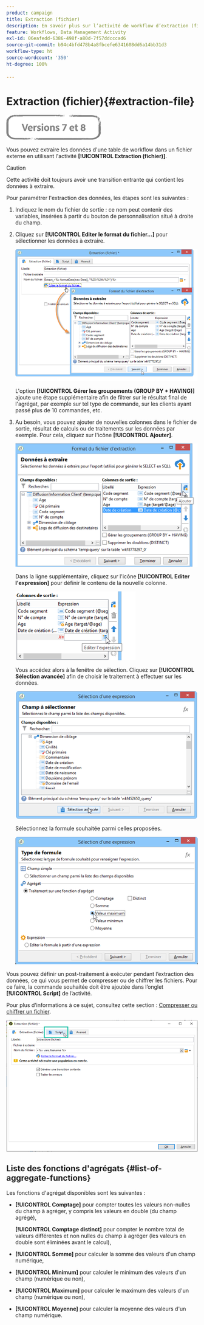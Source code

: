 ```yaml
---
product: campaign
title: Extraction (fichier)
description: En savoir plus sur l’activité de workflow d’extraction (fichier)
feature: Workflows, Data Management Activity
exl-id: 06eafedd-6386-498f-a80d-7f57ddcccad6
source-git-commit: b94c4bfd478b4a8fbcefe6341608dd6a14bb31d3
workflow-type: ht
source-wordcount: '350'
ht-degree: 100%

---
```


# Extraction (fichier){#extraction-file}

![](../../assets/common.svg)

Vous pouvez extraire les données d&#39;une table de workflow dans un fichier externe en utilisant l&#39;activité **[!UICONTROL Extraction (fichier)]**.

>[!CAUTION]
>
>Cette activité doit toujours avoir une transition entrante qui contient les données à extraire.

Pour paramétrer l&#39;extraction des données, les étapes sont les suivantes :

1. Indiquez le nom du fichier de sortie : ce nom peut contenir des variables, insérées à partir du bouton de personnalisation situé à droite du champ.
1. Cliquez sur **[!UICONTROL Editer le format du fichier...]** pour sélectionner les données à extraire.

   ![](assets/s_advuser_extract_file_param.png)

   L&#39;option **[!UICONTROL Gérer les groupements (GROUP BY + HAVING)]** ajoute une étape supplémentaire afin de filtrer sur le résultat final de l&#39;agrégat, par exemple sur tel type de commande, sur les clients ayant passé plus de 10 commandes, etc.

1. Au besoin, vous pouvez ajouter de nouvelles colonnes dans le fichier de sortie, résultat de calculs ou de traitements sur les données par exemple. Pour cela, cliquez sur l&#39;icône **[!UICONTROL Ajouter]**.

   ![](assets/s_advuser_extract_file_add_col.png)

   Dans la ligne supplémentaire, cliquez sur l&#39;icône **[!UICONTROL Editer l&#39;expression]** pour définir le contenu de la nouvelle colonne.

   ![](assets/s_advuser_extract_file_add_exp.png)

   Vous accédez alors à la fenêtre de sélection. Cliquez sur **[!UICONTROL Sélection avancée]** afin de choisir le traitement à effectuer sur les données.

   ![](assets/s_advuser_extract_file_advanced_selection.png)

   Sélectionnez la formule souhaitée parmi celles proposées.

   ![](assets/s_advuser_extract_file_agregate_values.png)

Vous pouvez définir un post-traitement à exécuter pendant l’extraction des données, ce qui vous permet de compresser ou de chiffrer les fichiers. Pour ce faire, la commande souhaitée doit être ajoutée dans l’onglet **[!UICONTROL Script]** de l’activité.

Pour plus d’informations à ce sujet, consultez cette section : [Compresser ou chiffrer un fichier](how-to-use-workflow-data.md#zipping-or-encrypting-a-file).

![](assets/postprocessing_dataextraction.png)

## Liste des fonctions d&#39;agrégats {#list-of-aggregate-functions}

Les fonctions d&#39;agrégat disponibles sont les suivantes :

* **[!UICONTROL Comptage]** pour compter toutes les valeurs non-nulles du champ à agréger, y compris les valeurs en double (du champ agrégé),

   **[!UICONTROL Comptage distinct]** pour compter le nombre total de valeurs différentes et non nulles du champ à agréger (les valeurs en double sont éliminées avant le calcul),

* **[!UICONTROL Somme]** pour calculer la somme des valeurs d&#39;un champ numérique,
* **[!UICONTROL Minimum]** pour calculer le minimum des valeurs d&#39;un champ (numérique ou non),
* **[!UICONTROL Maximum]** pour calculer le maximum des valeurs d&#39;un champ (numérique ou non),
* **[!UICONTROL Moyenne]** pour calculer la moyenne des valeurs d&#39;un champ numérique.
